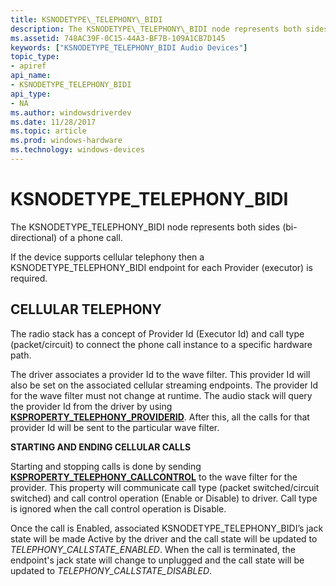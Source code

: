 ```yaml
---
title: KSNODETYPE\_TELEPHONY\_BIDI
description: The KSNODETYPE\_TELEPHONY\_BIDI node represents both sides (bi-directional) of a phone call.
ms.assetid: 748AC39F-0C15-44A3-BF7B-109A1CB7D145
keywords: ["KSNODETYPE_TELEPHONY_BIDI Audio Devices"]
topic_type:
- apiref
api_name:
- KSNODETYPE_TELEPHONY_BIDI
api_type:
- NA
ms.author: windowsdriverdev
ms.date: 11/28/2017
ms.topic: article
ms.prod: windows-hardware
ms.technology: windows-devices
---
```


# KSNODETYPE\_TELEPHONY\_BIDI


The KSNODETYPE\_TELEPHONY\_BIDI node represents both sides (bi-directional) of a phone call.

If the device supports cellular telephony then a KSNODETYPE\_TELEPHONY\_BIDI endpoint for each Provider (executor) is required.

## <span id="CELLULAR_TELEPHONY__"></span><span id="cellular_telephony__"></span>CELLULAR TELEPHONY


The radio stack has a concept of Provider Id (Executor Id) and call type (packet/circuit) to connect the phone call instance to a specific hardware path.

The driver associates a provider Id to the wave filter. This provider Id will also be set on the associated cellular streaming endpoints. The provider Id for the wave filter must not change at runtime. The audio stack will query the provider Id from the driver by using [**KSPROPERTY\_TELEPHONY\_PROVIDERID**](ksproperty-telephony-providerid.md). After this, all the calls for that provider Id will be sent to the particular wave filter.

**STARTING AND ENDING CELLULAR CALLS**

Starting and stopping calls is done by sending [**KSPROPERTY\_TELEPHONY\_CALLCONTROL**](ksproperty-telephony-callcontrol.md) to the wave filter for the provider. This property will communicate call type (packet switched/circuit switched) and call control operation (Enable or Disable) to driver. Call type is ignored when the call control operation is Disable.

Once the call is Enabled, associated KSNODETYPE\_TELEPHONY\_BIDI’s jack state will be made Active by the driver and the call state will be updated to *TELEPHONY\_CALLSTATE\_ENABLED*. When the call is terminated, the endpoint's jack state will change to unplugged and the call state will be updated to *TELEPHONY\_CALLSTATE\_DISABLED*.

 

 





